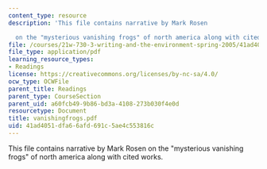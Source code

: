 ```yaml
---
content_type: resource
description: 'This file contains narrative by Mark Rosen

  on the "mysterious vanishing frogs" of north america along with cited works.'
file: /courses/21w-730-3-writing-and-the-environment-spring-2005/41ad4051dfa66afd691c5ae4c553816c_vanishingfrogs.pdf
file_type: application/pdf
learning_resource_types:
- Readings
license: https://creativecommons.org/licenses/by-nc-sa/4.0/
ocw_type: OCWFile
parent_title: Readings
parent_type: CourseSection
parent_uid: a60fcb49-9b86-bd3a-4108-273b030f4e0d
resourcetype: Document
title: vanishingfrogs.pdf
uid: 41ad4051-dfa6-6afd-691c-5ae4c553816c
---
```

This file contains narrative by Mark Rosen
on the "mysterious vanishing frogs" of north america along with cited works.